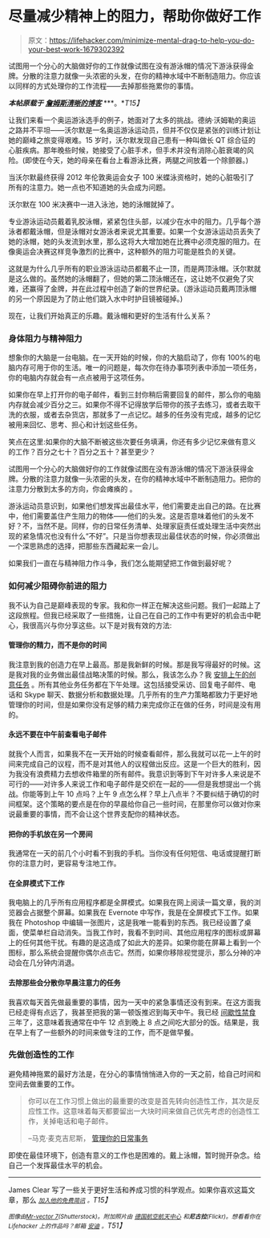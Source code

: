 # 尽量减少精神上的阻力，帮助你做好工作

> 原文：<https://lifehacker.com/minimize-mental-drag-to-help-you-do-your-best-work-1679302392>

试图用一个分心的大脑做好你的工作就像试图在没有游泳帽的情况下游泳获得金牌。分散的注意力就像一头浓密的头发，在你的精神水域中不断制造阻力。你应该以同样的方式处理你的工作流程——去掉那些拖累你的事情。



***本帖原载于*** [***詹姆斯清晰的博客***](http://jamesclear.com/mental-drag) ***。**T15】*

让我们来看一个奥运游泳选手的例子，她面对了太多的挑战。德纳·沃姆勒的奥运之路并不平坦——沃尔默是一名奥运游泳运动员，但并不仅仅是紧张的训练计划让她的巅峰之旅变得艰难。15 岁时，沃尔默发现自己患有一种叫做长 QT 综合征的心脏疾病。那年晚些时候，她接受了心脏手术，但手术并没有消除心脏衰竭的风险。(即使在今天，她的母亲在看台上看游泳比赛，两腿之间放着一个除颤器。)

当沃尔默最终获得 2012 年伦敦奥运会女子 100 米蝶泳资格时，她的心脏吸引了所有的注意力。她一点也不知道她的头会成为问题。

沃尔默在 100 米决赛中一进入泳池，她的泳帽就掉了。

专业游泳运动员戴着乳胶泳帽，紧紧包住头部，以减少在水中的阻力。几乎每个游泳者都戴泳帽，但是泳帽对女游泳者来说尤其重要。如果一个女游泳运动员丢失了她的泳帽，她的头发流到水里，那么这将大大增加她在比赛中必须克服的阻力。在像奥运会决赛这样竞争激烈的比赛中，这种额外的阻力可能是胜负的关键。

这就是为什么几乎所有的职业游泳运动员都戴不止一顶，而是两顶泳帽。沃尔默就是这么做的。虽然她的泳帽翻了，但她的第二顶泳帽还在，这让她不仅避免了灾难，还赢得了金牌，并在此过程中创造了新的世界纪录。(游泳运动员戴两顶泳帽的另一个原因是为了防止他们跳入水中时护目镜被碰掉。)

现在，让我们开始真正的乐趣。戴泳帽和更好的生活有什么关系？

### 身体阻力与精神阻力

想象你的大脑是一台电脑。在一天开始的时候，你的大脑启动了，你有 100%的电脑内存可用于你的生活。唯一的问题是，每次你在待办事项列表中添加一项任务，你的电脑内存就会有一点点被用于这项任务。

如果你在早上打开你的电子邮件，看到三封你稍后需要回复的邮件，那么你的电脑内存就会减少百分之三。如果你不得不记得放学后带你的孩子去练习，或者去取干洗的衣服，或者去杂货店，那就多了一点记忆。越多的任务没有完成，越多的记忆被用来回忆、思考、担心和计划这些任务。

笑点在这里:如果你的大脑不断被这些次要任务填满，你还有多少记忆来做有意义的工作？百分之七十？百分之五十？甚至更少？

试图用一个分心的大脑做好你的工作就像试图在没有游泳帽的情况下游泳获得金牌。分散的注意力就像一头浓密的头发，在你的精神水域中不断制造阻力。把你的注意力分散到太多的方向，你会瘫痪的 。

游泳运动员意识到，如果他们想发挥出最佳水平，他们需要走出自己的路。在比赛中，他们需要盖住产生阻力的物体——他们的头发。这是否意味着他们的头发不好？不，当然不是。同样，你的日常任务清单、处理家庭责任或处理生活中突然出现的紧急情况也没有什么“不好”。只是当你想表现出最佳状态的时候，你必须做出一个深思熟虑的选择，把那些东西藏起来一会儿。

如果我们一直在与精神阻力作斗争，我们怎么能期望把工作做到最好呢？

### 如何减少阻碍你前进的阻力

我不认为自己是巅峰表现的专家。我和你一样正在解决这些问题。我们一起踏上了这段旅程。但我已经采取了一些措施，让自己在自己的工作中有更好的机会击中靶心，我很高兴与你分享这些。以下是对我有效的方法:

#### 管理你的精力，而不是你的时间

我注意到我的创造力在早上最高。那是我新鲜的时候。那是我写得最好的时候。这是我对我的业务做出最佳战略决策的时候。那么，我该怎么办？我 [安排上午的创意任务](https://lifehacker.com/why-better-energy-management-is-the-key-to-peak-product-5955819) 。所有其他业务任务都在下午处理。这包括接受采访、回复电子邮件、电话和 Skype 聊天、数据分析和数据处理。几乎所有的生产力策略都致力于更好地管理你的时间，但是如果你没有足够的精力来完成你正在做的任务，时间是没有用的。

#### 永远不要在中午前查看电子邮件

就我个人而言，如果我不在一天开始的时候查看邮件，那么我就可以花一上午的时间来完成自己的议程，而不是对其他人的议程做出反应。这是一个巨大的胜利，因为我没有浪费精力去想收件箱里的所有邮件。我意识到等到下午对许多人来说是不可行的——对许多人来说工作和电子邮件是交织在一起的——但是我想提出一个挑战。你能等到上午 10 点吗？上午 9 点怎么样？早上八点半？不要纠结于确切的时间框架。这个策略的要点是在你的早晨给你自己一些时间，在那里你可以做对你来说最重要的事情，而不会让这个世界支配你的精神状态。

#### 把你的手机放在另一个房间

我通常在一天的前几个小时看不到我的手机。当你没有任何短信、电话或提醒打断你的注意力时，更容易专注地工作。

#### 在全屏模式下工作

我电脑上的几乎所有应用程序都是全屏模式。如果我在网上阅读一篇文章，我的浏览器会占据整个屏幕。如果我在 Evernote 中写作，我是在全屏模式下工作。如果我在 Photoshop 中编辑一张图片，这是我唯一能看到的东西。我已经设置了桌面，使菜单栏自动消失。当我工作时，我看不到时间、其他应用程序的图标或屏幕上的任何其他干扰。有趣的是这造成了如此大的差异。如果你能在屏幕上看到一个图标，那么系统会提醒你偶尔点击它。然而，如果你移除视觉提示，那么分神的冲动会在几分钟内消退。

#### 去除那些会分散你早晨注意力的任务

我喜欢每天首先做最重要的事情，因为一天中的紧急事情还没有到来。在这方面我已经走得有点远了，我甚至把我的第一顿饭推迟到每天中午。我已经 [间歇性禁食](https://lifehacker.com/what-ive-learned-from-2-years-of-intermittent-fasting-1458916019) 三年了，这意味着我通常在中午 12 点到晚上 8 点之间吃大部分的饭。结果是，我在早上有了一些额外的时间来做专注的工作，而不是做早餐。

### 先做创造性的工作

避免精神拖累的最好方法是，在分心的事情悄悄进入你的一天之前，给自己时间和空间去做重要的工作。

> 你可以在工作习惯上做出的最重要的改变是首先转向创造性工作，其次是反应性工作。这意味着每天都要留出一大块时间来做自己优先考虑的创造性工作，关掉电话和电子邮件。
> 
> –马克·麦克吉尼斯， [管理你的日常事务](http://www.amazon.com/gp/product/1477800670/ref=as_li_tl?asc_campaign=InlineText&asc_refurl=https://lifehacker.com/minimize-mental-drag-to-help-you-do-your-best-work-1679302392&asc_source=&camp=1789&creative=390957&creativeASIN=1477800670&ie=UTF8&linkCode=as2&linkId=ZDNBMOB6UEVO3GD5&tag=kinjalifehackerlink-20)

即使在最佳环境下，创造有意义的工作也是困难的。戴上泳帽，暂时抛开杂念。给自己一个发挥最佳水平的机会。

* * *

James Clear 写了一些关于更好生活和养成习惯的科学观点。如果你喜欢这篇文章，那么 [*<small>加入他的免费简讯</small>*](http://jamesclear.com/newsletter) *<small>。</small>T15】*

*<small>图像由</small>*[*<small>Mr-vector 7</small>*](http://www.shutterstock.com/pic-211496902/stock-vector-quick-thinking-obese-businessman.html)*<small>(Shutterstock)。附加照片由</small>* [*<small>德国航空航天中心</small>*](https://www.flickr.com/photos/dlr_de/14825581952) *<small>和</small>**<small>尼古拉</small>**<small>(Flickr)。想看看你在 Lifehacker 上的作品吗？邮箱</small>* [*<small>安迪</small>*](mailto:andy@lifehacker.com) *<small>。</small>T51】*
